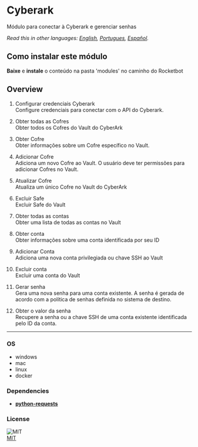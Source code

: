 # Cyberark
  
Módulo para conectar à Cyberark e gerenciar senhas

*Read this in other languages: [English](README.md), [Portugues](README.pr.md), [Español](README.es.md).*

## Como instalar este módulo
  
__Baixe__ e __instale__ o conteúdo na pasta 'modules' no caminho do Rocketbot  



## Overview


1. Configurar credenciais Cyberark  
Configure credenciais para conectar com o API do Cyberark.

2. Obter todas as Cofres  
Obter todos os Cofres do Vault do CyberArk

3. Obter Cofre  
Obter informações sobre um Cofre específico no Vault.

4. Adicionar Cofre  
Adiciona um novo Cofre ao Vault. O usuário deve ter permissões para adicionar Cofres no Vault.

5. Atualizar Cofre  
Atualiza um único Cofre no Vault do CyberArk

6. Excluir Safe  
Excluir Safe do Vault

7. Obter todas as contas  
Obter uma lista de todas as contas no Vault

8. Obter conta  
Obter informações sobre uma conta identificada por seu ID

9. Adicionar Conta  
Adiciona uma nova conta privilegiada ou chave SSH ao Vault

10. Excluir conta  
Excluir uma conta do Vault

11. Gerar senha  
Gera uma nova senha para uma conta existente. A senha é gerada de acordo com a política de senhas definida no sistema de destino.

12. Obter o valor da senha  
Recupere a senha ou a chave SSH de uma conta existente identificada pelo ID da conta.  




----
### OS

- windows
- mac
- linux
- docker

### Dependencies
- [**python-requests**](https://pypi.org/project/python-requests/)
### License
  
![MIT](https://camo.githubusercontent.com/107590fac8cbd65071396bb4d04040f76cde5bde/687474703a2f2f696d672e736869656c64732e696f2f3a6c6963656e73652d6d69742d626c75652e7376673f7374796c653d666c61742d737175617265)  
[MIT](http://opensource.org/licenses/mit-license.ph)